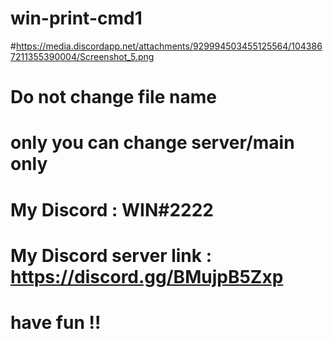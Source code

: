 # win-print-cmd1
#https://media.discordapp.net/attachments/929994503455125564/1043867211355390004/Screenshot_5.png

# Do not change file name 
# only you can change server/main only 
# My Discord : WIN#2222


# My Discord server link : https://discord.gg/BMujpB5Zxp

# have fun !!

